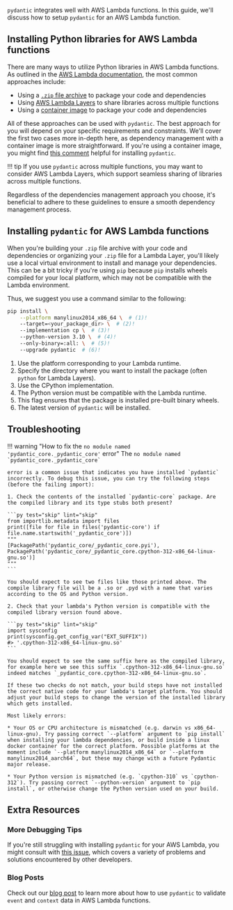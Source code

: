 `pydantic` integrates well with AWS Lambda functions. In this guide, we'll discuss how to setup `pydantic` for an AWS Lambda function.

## Installing Python libraries for AWS Lambda functions

There are many ways to utilize Python libraries in AWS Lambda functions. As outlined in the [AWS Lambda documentation](https://docs.aws.amazon.com/lambda/latest/dg/lambda-python.html), the most common approaches include:

* Using a [`.zip` file archive](https://docs.aws.amazon.com/lambda/latest/dg/python-package.html) to package your code and dependencies
* Using [AWS Lambda Layers](https://docs.aws.amazon.com/lambda/latest/dg/python-layers.html) to share libraries across multiple functions
* Using a [container image](https://docs.aws.amazon.com/lambda/latest/dg/python-image.html) to package your code and dependencies

All of these approaches can be used with `pydantic`. The best approach for you will depend on your specific requirements and constraints. We'll cover the first two cases more in-depth here, as dependency management with
a container image is more straightforward. If you're using a container image, you might find [this comment](https://github.com/pydantic/pydantic/issues/6557#issuecomment-1699456562) helpful for installing `pydantic`.

!!! tip
    If you use `pydantic` across multiple functions, you may want to consider AWS Lambda Layers, which support seamless sharing of libraries across multiple functions.

Regardless of the dependencies management approach you choose, it's beneficial to adhere to these guidelines to ensure a smooth
dependency management process.

## Installing `pydantic` for AWS Lambda functions

When you're building your `.zip` file archive with your code and dependencies or organizing your `.zip` file for a Lambda Layer, you'll likely use a local virtual environment to install and manage your dependencies. This can be a bit tricky if you're using `pip` because `pip` installs wheels compiled for your local platform, which may not be compatible with the Lambda environment.

Thus, we suggest you use a command similar to the following:

```bash
pip install \
    --platform manylinux2014_x86_64 \  # (1)!
    --target=<your_package_dir> \  # (2)!
    --implementation cp \  # (3)!
    --python-version 3.10 \  # (4)!
    --only-binary=:all: \  # (5)!
    --upgrade pydantic  # (6)!
```

1. Use the platform corresponding to your Lambda runtime.
2. Specify the directory where you want to install the package (often `python` for Lambda Layers).
3. Use the CPython implementation.
4. The Python version must be compatible with the Lambda runtime.
5. This flag ensures that the package is installed pre-built binary wheels.
6. The latest version of `pydantic` will be installed.

## Troubleshooting

!!! warning "How to fix the `no module named 'pydantic_core._pydantic_core'` error"
    The
    ```
    no module named `pydantic_core._pydantic_core`
    ```

    error is a common issue that indicates you have installed `pydantic` incorrectly. To debug this issue, you can try the following steps (before the failing import):

    1. Check the contents of the installed `pydantic-core` package. Are the compiled library and its type stubs both present?

    ```py test="skip" lint="skip"
    from importlib.metadata import files
    print([file for file in files('pydantic-core') if file.name.startswith('_pydantic_core')])
    """
    [PackagePath('pydantic_core/_pydantic_core.pyi'), PackagePath('pydantic_core/_pydantic_core.cpython-312-x86_64-linux-gnu.so')]
    """
    ```

    You should expect to see two files like those printed above. The compile library file will be a .so or .pyd with a name that varies according to the OS and Python version.

    2. Check that your lambda's Python version is compatible with the compiled library version found above.

    ```py test="skip" lint="skip"
    import sysconfig
    print(sysconfig.get_config_var("EXT_SUFFIX"))
    #> '.cpython-312-x86_64-linux-gnu.so'
    ```

    You should expect to see the same suffix here as the compiled library, for example here we see this suffix `.cpython-312-x86_64-linux-gnu.so` indeed matches `_pydantic_core.cpython-312-x86_64-linux-gnu.so`.

    If these two checks do not match, your build steps have not installed the correct native code for your lambda's target platform. You should adjust your build steps to change the version of the installed library which gets installed.

    Most likely errors:

    * Your OS or CPU architecture is mismatched (e.g. darwin vs x86_64-linux-gnu). Try passing correct `--platform` argument to `pip install` when installing your lambda dependencies, or build inside a linux docker container for the correct platform. Possible platforms at the moment include `--platform manylinux2014_x86_64` or `--platform manylinux2014_aarch64`, but these may change with a future Pydantic major release.

    * Your Python version is mismatched (e.g. `cpython-310` vs `cpython-312`). Try passing correct `--python-version` argument to `pip install`, or otherwise change the Python version used on your build.


## Extra Resources

### More Debugging Tips

If you're still struggling with installing `pydantic` for your AWS Lambda, you might consult with [this issue](https://github.com/pydantic/pydantic/issues/6557), which covers a variety of problems and solutions encountered by other developers.


### Blog Posts

Check out our [blog post](https://pydantic.dev/articles/lambda-intro) to learn more about how to use `pydantic` to validate `event` and `context` data in AWS Lambda functions.
